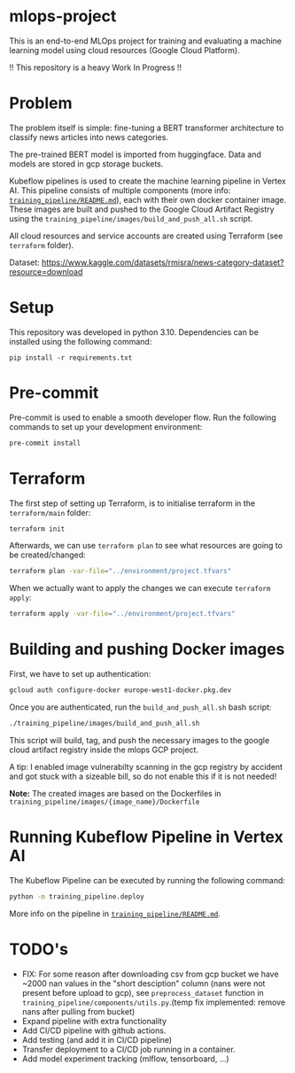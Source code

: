 # mlops-project
This is an end-to-end MLOps project for training and evaluating a machine learning model using cloud resources (Google Cloud Platform).

!! This repository is a heavy Work In Progress !!

# Problem
The problem itself is simple: fine-tuning a BERT transformer architecture to classify news articles into news categories. 

The pre-trained BERT model is imported from huggingface. Data and models are stored in gcp storage buckets. 

Kubeflow pipelines is used to create the machine learning pipeline in Vertex AI. This pipeline consists of multiple components (more info: [`training_pipeline/README.md`](./training_pipeline/README.md)), each with their own docker container image. These images are built and pushed to the Google Cloud Artifact Registry using the `training_pipeline/images/build_and_push_all.sh` script. 

All cloud resources and service accounts are created using Terraform (see `terraform` folder).

Dataset: https://www.kaggle.com/datasets/rmisra/news-category-dataset?resource=download

# Setup
This repository was developed in python 3.10. Dependencies can be installed using the following command:
```
pip install -r requirements.txt
```

# Pre-commit
Pre-commit is used to enable a smooth developer flow. Run the following commands to set up your development environment:
```sh
pre-commit install
```

# Terraform
The first step of setting up Terraform, is to initialise terraform in the `terraform/main` folder:
```sh
terraform init
```
Afterwards, we can use `terraform plan` to see what resources are going to be created/changed:
```sh
terraform plan -var-file="../environment/project.tfvars"
```
When we actually want to apply the changes we can execute `terraform apply`:
```sh
terraform apply -var-file="../environment/project.tfvars"
```

# Building and pushing Docker images
First, we have to set up authentication:
```sh
gcloud auth configure-docker europe-west1-docker.pkg.dev
```

Once you are authenticated, run the `build_and_push_all.sh` bash script:
```sh
./training_pipeline/images/build_and_push_all.sh 
```
This script will build, tag, and push the necessary images to the google cloud artifact registry inside the mlops GCP project. 

A tip: I enabled image vulnerabilty scanning in the gcp registry by accident and got stuck with a sizeable bill, so do not enable this if it is not needed!

**Note:** The created images are based on the Dockerfiles in `training_pipeline/images/{image_name}/Dockerfile`

# Running Kubeflow Pipeline in Vertex AI
The Kubeflow Pipeline can be executed by running the following command:
```sh
python -m training_pipeline.deploy
```

More info on the pipeline in [`training_pipeline/README.md`](training_pipeline/README.md).

# TODO's
- FIX: For some reason after downloading csv from gcp bucket we have ~2000 nan values in the "short desciption" column (nans were not present before upload to gcp), see `preprocess_dataset` function in `training_pipeline/components/utils.py`.(temp fix implemented: remove nans after pulling from bucket)
- Expand pipeline with extra functionality
- Add CI/CD pipeline with github actions.
- Add testing (and add it in CI/CD pipeline)
- Transfer deployment to a CI/CD job running in a container.
- Add model experiment tracking (mlflow, tensorboard, ...)

